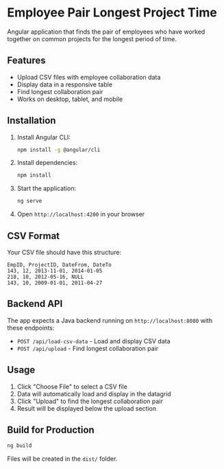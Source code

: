 # Employee Pair Longest Project Time

Angular application that finds the pair of employees who have worked together on common projects for the longest period of time.

## Features

- Upload CSV files with employee collaboration data
- Display data in a responsive table
- Find longest collaboration pair
- Works on desktop, tablet, and mobile

## Installation

1. Install Angular CLI:
   ```bash
   npm install -g @angular/cli
   ```

2. Install dependencies:
   ```bash
   npm install
   ```

3. Start the application:
   ```bash
   ng serve
   ```

4. Open `http://localhost:4200` in your browser

## CSV Format

Your CSV file should have this structure:

```csv
EmpID, ProjectID, DateFrom, DateTo
143, 12, 2013-11-01, 2014-01-05
218, 10, 2012-05-16, NULL
143, 10, 2009-01-01, 2011-04-27
```

## Backend API

The app expects a Java backend running on `http://localhost:8080` with these endpoints:

- `POST /api/load-csv-data` - Load and display CSV data
- `POST /api/upload` - Find longest collaboration pair

## Usage

1. Click "Choose File" to select a CSV file
2. Data will automatically load and display in the datagrid
3. Click "Upload" to find the longest collaboration pair
4. Result will be displayed below the upload section

## Build for Production

```bash
ng build
```

Files will be created in the `dist/` folder. 